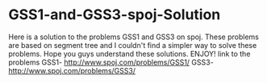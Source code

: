 # GSS1-and-GSS3-spoj-Solution
Here is a solution to the problems GSS1 and GSS3 on spoj. These problems are based on segment tree and I couldn't find a simpler way to solve these problems.
Hope you guys  understand these solutions.
ENJOY!
link to the problems 
GSS1- http://www.spoj.com/problems/GSS1/ 
GSS3- http://www.spoj.com/problems/GSS3/ 
